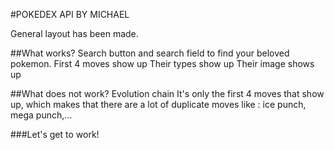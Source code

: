 #POKEDEX API BY MICHAEL

General layout has been made. 

##What works? 
  Search button and search field to find your beloved pokemon. 
  First 4 moves show up
  Their types show up
  Their image shows up

##What does not work? 
  Evolution chain
  It's only the first 4 moves that show up, which makes that there are a lot of duplicate moves like : ice punch, mega punch,...


###Let's get to work!
